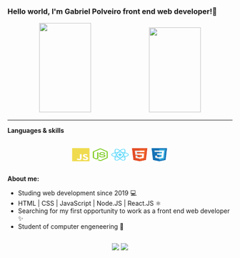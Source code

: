 ### Hello world, I'm Gabriel Polveiro front end web developer!👋



<div align="center">
  
  <img height="200em" width="48%" src="https://github-readme-stats.vercel.app/api?username=GaPolveiro02&show_icons=true&theme=algolia&include_all_commits=true&count_private=true"/>
  <img height="190em" width="48%" src="https://github-readme-stats.vercel.app/api/top-langs/?username=GaPolveiro02&layout=compact&langs_count=7&theme=algolia"/>
</div>

* * *

**Languages & skills**

<div align="center" style="display: inline_block"><br>
  <img align="center" alt="Js" height="30" width="40" src="https://raw.githubusercontent.com/devicons/devicon/master/icons/javascript/javascript-plain.svg">
  <img align="center" alt="NodeJs" height="30" width="40" src="https://raw.githubusercontent.com/devicons/devicon/1119b9f84c0290e0f0b38982099a2bd027a48bf1/icons/nodejs/nodejs-original.svg">
  <img align="center" alt="React" height="30" width="40" src="https://raw.githubusercontent.com/devicons/devicon/master/icons/react/react-original.svg">
  <img align="center" alt="HTML" height="30" width="40" src="https://raw.githubusercontent.com/devicons/devicon/master/icons/html5/html5-original.svg">
  <img align="center" alt="CSS" height="30" width="40" src="https://raw.githubusercontent.com/devicons/devicon/master/icons/css3/css3-original.svg">
</div>

##

 **About me:**
 - Studing web development since 2019 💻
 - HTML | CSS | JavaScript | Node.JS | React.JS ⚛️
 - Searching for my first opportunity to work as a front end web developer ✨
 - Student of computer engeneering 📝
 
## 

<div align="center" style="display: inline_block"> 
  <a href = "mailto:gabrielpolveiro12@gmail.com"><img src="https://img.shields.io/badge/-Gmail-%23333?style=for-the-badge&logo=gmail&logoColor=white" target="_blank"></a>
  <a href="https://www.linkedin.com/in/gabriel-polveiro/" target="_blank"><img src="https://img.shields.io/badge/-LinkedIn-%230077B5?style=for-the-badge&logo=linkedin&logoColor=white" target="_blank"></a> 
</div>


